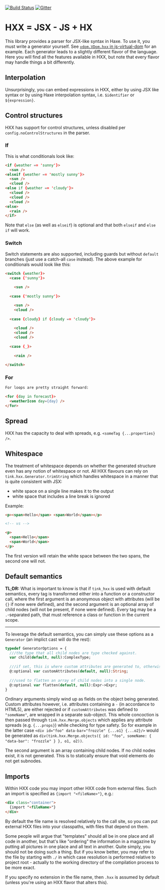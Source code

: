 [![Build Status](https://travis-ci.org/haxetink/tink_hxx.svg?branch=master)](https://travis-ci.org/haxetink/tink_hxx)
[![Gitter](https://badges.gitter.im/Join%20Chat.svg)](https://gitter.im/haxetink/public)

# HXX = JSX - JS + HX

This library provides a parser for JSX-like syntax in Haxe. To use it, you must write a generator yourself. See [`vdom.VDom.hxx` in js-virtual-dom](https://github.com/back2dos/js-virtual-dom) for an example. Each generator leads to a slightly different flavor of the language. Here you will find all the features available in HXX, but note that every flavor may handle things a bit differently.
  
## Interpolation

Unsurprisingly, you can embed expressions in HXX, either by using JSX like syntax or by using Haxe interpolation syntax, i.e. `$identifier` or `${expression}`.
  
## Control structures

HXX has support for control structures, unless disabled per `config.noControlStructures` in the parser.
  
### If

This is what conditionals look like:

```html
<if {weather == 'sunny'}>
  <sun />
<elseif {weather == 'mostly sunny'}>
  <sun />
  <cloud />
<else if {weather == 'cloudy'}>
  <cloud />
  <cloud />
  <cloud />
<else>
  <rain />
</if>
```

Note that `else` (as well as `elseif`) is optional and that both `elseif` and `else if` will work.

### Switch

Switch statements are also supported, including guards but without `default` branches (just use a catch-all `case` instead). The above example for conditionals would look like this:

```html
<switch {weather}>
  <case {'sunny'}>
  
    <sun />
    
  <case {'mostly sunny'}>

    <sun />
    <cloud />
  
  <case {cloudy} if {cloudy == 'cloudy'}>
  
    <cloud />
    <cloud />
    <cloud />
    
  <case {_}>
  
    <rain />
    
</switch>
```

### For

```html
For loops are pretty straight forward:

<for {day in forecast}>
  <weatherIcon day={day} />
</for>
```

## Spread
  
HXX has the capacity to deal with spreads, e.g. `<someTag {...properties} />`. 

## Whitespace

The treatment of whitespace depends on whether the generated structure even has any notion of whitespace or not. All HXX flavours can rely on `tink.hxx.Generator.trimString` which handles whitespace in a manner that is quite consistent with JSX:
  
- white space on a single line makes it to the output
- white space that includes a line break is ignored

Example:

```html
<p><span>Hello</span> <span>World</span></p>

<!-- vs -->

<p>
  <span>Hello</span>
  <span>World</span>
</p>
```

The first version will retain the white space between the two spans, the second one will not.

## Default semantics

**TL;DR:** What is important to know is that if `tink_hxx` is used with default semantics, every tag is transformed either into a function or a constructor call, where the first argument is an anonymous object with attributes (will be `{}` if none were defined), and the second argument is an optional array of child nodes (will not be present, if none were defined). Every tag may be a `.`-separated path, that must reference a class or function in the current scope.

----

To leverage the default semantics, you can simply use these options as a `Generator` (an implict cast will do the rest):
  
```haxe
typedef GeneratorOptions = {
  ///the type that all child nodes are type checked against.
  var child(default, null):ComplexType;
  
  ///if set, this is where custom attributes are generated to, otherwise raises an error when encountering one.
  @:optional var customAttributes(default, null):String;
  
  ///used to flatten an array of child nodes into a single node.
  @:optional var flatten(default, null):Expr->Expr;
}
```

Ordinary arguments simply wind up as fields on the object being generated. Custom attributes however, i.e. attributes containing a `-` (in accordance to HTML5), are either rejected or if `customAttributes` was defined to `"someName"`, are wrapped in a separate sub-object. This whole concoction is then passed through `tink.hxx.Merge.objects` which applies any attribute spreads (e.g. `{...props}`) while checking for type safety.
So for example in the latter case `<div id="foo" data-bar="frozzle" {...o1} {...o2}/>` would be generated as `div(tink.hxx.Merge.objects({ id: "foo", someName: { "data-bar": "frozzle" } }, o1, o2))`. 

The second argument is an array containing child nodes. If no child nodes exist, it is not generated. This is to statically ensure that void elements do not get subnodes.

## Imports

Within HXX code you may import other HXX code from external files. Such an import is specified as `{import "<fileName>"}`, e.g.:

```html
<div class="container">
  {import "<fileName>"}
</div>
```

By default the file name is resolved relatively to the call site, so you can put external HXX files into your classpaths, with files that depend on them. 

Some people will argue that "templates" should all be in one place and all code in another, but that's like "ordering" the information in a magazine by putting all pictures in one place and all text in another. Quite simply, you should not be doing such a thing. But if you know better, you may refer to the file by starting with `./` in which case resolution is performed relative to project root - actually to the working directory of the compilation process to be more exact.

If you specify no extension in the file name, then `.hxx` is assumed by default (unless you're using an HXX flavor that alters this).
